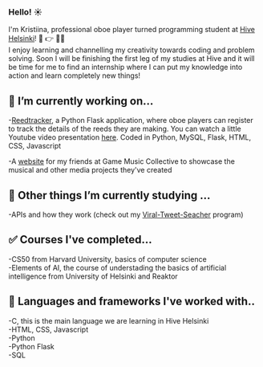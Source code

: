 ### Hello! :sunny:

I'm Kristiina, professional oboe player turned programming student at [Hive Helsinki](https://www.hive.fi/en/)! :musical_note: :point_right: 👩‍💻  
I enjoy learning and channelling my creativity towards coding and problem solving. Soon I will be finishing the first leg of my studies at Hive and it will be time for me to find an internship where I can put my knowledge into action and learn completely new things!

## 🔭 I’m currently working on...  

-[Reedtracker](http://www.reedtracker.com/), a Python Flask application, where oboe players can register to track the details of the reeds they are making. You can watch a little Youtube video presentation [here](https://www.youtube.com/watch?v=nX4bWLfkhLs). Coded in Python, MySQL, Flask, HTML, CSS, Javascript  

-A [website](https://krsalmi.github.io/) for my friends at Game Music Collective to showcase the musical and other media projects they've created  

## 🌱 Other things I’m currently studying ...
-APIs and how they work (check out my [Viral-Tweet-Seacher](https://github.com/krsalmi/Viral-Tweet-Searcher-using-the-Twitter-API) program)

## :white_check_mark: Courses I've completed...
-CS50 from Harvard University, basics of computer science  
-Elements of AI, the course of understading the basics of artificial intelligence from University of Helsinki and Reaktor

## :mega: Languages and frameworks I've worked with..
-C, this is the main language we are learning in Hive Helsinki  
-HTML, CSS, Javascript  
-Python  
-Python Flask  
-SQL  

<!--
- 📫 How to reach me: ...
-->
